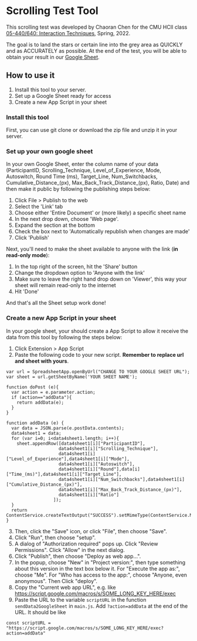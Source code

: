 # Scrolling Test Tool

This scrolling test was developed by Chaoran Chen for the CMU HCII class [05-440/640: Interaction Techniques]("https://www.cs.cmu.edu/~bam/uicourse/05440inter2022/"), Spring, 2022.

The goal is to land the stars or certain line into the grey area as QUICKLY and as ACCURATELY as possible. At the end of the test, you will be able to obtain your result in our [Google Sheet](https://docs.google.com/spreadsheets/d/1IFnbDxDevUu4e9yBf4bvp2ftLrxqFBydhNRS9CWxw6M/edit?usp=sharing).


## How to use it

1. Install this tool to your server.
2. Set up a Google Sheet ready for access
3. Create a new App Script in your sheet

### Install this tool
First, you can use git clone or download the zip file and unzip it in your server.

### Set up your own google sheet
In your own Google Sheet, enter the column name of your data 
(ParticipantID, Scrolling_Technique, Level_of_Experience, Mode, Autoswitch, Round	Time (ms), Target_Line, Num_Switchbacks, Cumulative_Distance_(px), Max_Back_Track_Distance_(px), Ratio, Date)
and then make it public by following the publishing steps below:

1. Click File > Publish to the web
2. Select the 'Link' tab
3. Choose either 'Entire Document' or (more likely) a specific sheet name
4. In the next drop down, choose 'Web page'.
5. Expand the section at the bottom
6. Check the box next to 'Automatically republish when changes are made'
7. Click 'Publish'

Next, you'll need to make the sheet available to anyone with the link (**in read-only mode**):

1. In the top right of the screen, hit the 'Share' button
2. Change the dropdown option to 'Anyone with the link'
3. Make sure to leave the right hand drop down on 'Viewer', this way your sheet will remain read-only to the internet
4. Hit 'Done'

And that's all the Sheet setup work done!

### Create a new App Script in your sheet
In your google sheet, your should create a App Script to allow it receive the data from this tool by following the steps below:

1. Click Extension > App Script
2. Paste the following code to your new script. **Remember to replace url and sheet with yours**.
```
var url = SpreadsheetApp.openByUrl("CHANGE TO YOUR GOOGLE SHEET URL");
var sheet = url.getSheetByName('YOUR SHEET NAME');

function doPost (e){
  var action = e.parameter.action;
  if (action=="addData"){
    return addData(e);
  }
}

function addData (e) {
  var data = JSON.parse(e.postData.contents);
  data4sheet1 = data;
  for (var i=0; i<data4sheet1.length; i++){
    sheet.appendRow([data4sheet1[i]["ParticipantID"], 
                    data4sheet1[i]["Scrolling_Technique"], 
                    data4sheet1[i]["Level_of_Experience"],data4sheet1[i]["Mode"],
                    data4sheet1[i]["Autoswitch"], 
                    data4sheet1[i]["Round"],data[i]["Time_(ms)"],data4sheet1[i]["Target_Line"],
                    data4sheet1[i]["Num_Switchbacks"],data4sheet1[i]["Cumulative_Distance_(px)"],
                    data4sheet1[i]["Max_Back_Track_Distance_(px)"],
                    data4sheet1[i]["Ratio"]
                  ]);
  }
  return ContentService.createTextOutput("SUCCESS").setMimeType(ContentService.MimeType.TEXT);
}
```
3. Then, click the "Save" icon, or click "File", then choose "Save".
4. Click "Run", then choose "setup". 
5. A dialog of "Authorization required" pops up. Click "Review Permissions". Click "Allow" in the next dialog.
6. Click "Publish", then choose "Deploy as web app...".
7. In the popup, choose "New" in "Project version:", then type something about this version in the text box below it. For "Execute the app as:", choose "Me". For "Who has access to the app:", choose "Anyone, even anonymous". Then Click "deploy".
8. Copy the "Current web app URL", e.g. like https://script.google.com/macros/s/SOME_LONG_KEY_HERE/exec
9. Paste the URL to the variable `scriptURL` in the function `sendData2GoogleSheet` in `main.js`. Add `?action=addData` at the end of the URL. It should be like 
```
const scriptURL = "https://script.google.com/macros/s/SOME_LONG_KEY_HERE/exec?action=addData"
```

